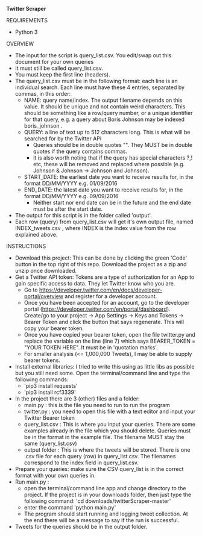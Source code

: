**Twitter Scraper** 

REQUIREMENTS
- Python 3

OVERVIEW
- The input for the script is query_list.csv. You edit/swap out this document for your own queries 
- It must still be called query_list.csv.
- You must keep the first line (headers).
- The query_list.csv must be in the following format: each line is an individual search. Each line must have these 4 entries, separated by commas, in this order:
    - NAME: query name/index. The output filename depends on this value. It should be unique and not contain weird characters. This should be something like a row/query number, or a unique identifier for that query, e.g. a query about Boris Johnson may be indexed boris_johnson .
    - QUERY: a line of text up to 512 characters long. This is what will be searched for by the Twitter API
        - Queries should be in double quotes "". They MUST be in double quotes if the query contains commas.
        - It is also worth noting that if the query has special characters ?,! etc, these will be removed and replaced where possible (e.g. Johnson & Johnson -> Johnson and Johnson). 
    - START_DATE: the earliest date you want to receive results for, in the format DD/MM/YYYY e.g. 01/09/2016
    - END_DATE: the latest date you want to receive results for, in the format DD/MM/YYYY e.g. 09/09/2016
        - Neither start nor end date can be in the future and the end date must be after the start date.
- The output for this script is in the folder called 'output'. 
- Each row (query) from query_list.csv will get it's own output file, named INDEX_tweets.csv , where INDEX is the index value from the row explained above.


INSTRUCTIONS
- Download this project: This can be done by clicking the green 'Code' button in the top right of this repo. Download the project as a zip and unzip once downloaded.
- Get a Twitter API token: Tokens are a type of authorization for an App to gain specific access to data. They let Twitter know who you are.
  - Go to https://developer.twitter.com/en/docs/developer-portal/overview and register for a developer account.
  - Once you have been accepted for an account, go to the developer portal (https://developer.twitter.com/en/portal/dashboard). Create/go to your project -> App Settings -> Keys and Tokens -> Bearer Token and click the button that says regenerate. This will copy your bearer token.
  - Once you have copied your bearer token, open the file twitter.py and replace the variable on the line (line 7) which says BEARER_TOKEN = "YOUR TOKEN HERE". It must be in 'quotation marks'.
  - For smaller analysis (<= 1,000,000 Tweets), I may be able to supply bearer tokens.
- Install external libraries: I tried to write this using as little libs as possible but you still need some. Open the terminal/command line and type the following commands:
    - 'pip3 install requests'
    - 'pip3 install rcf3339'
- In the project there are 3 (other) files and a folder:
    - main.py : this is the file you need to run to run the program
    - twitter.py : you need to open this file with a text editor and input your Twitter Bearer token 
    - query_list.csv : This is where you input your queries. There are some examples already in the file which you should delete. Queries must be in the format in the example file. The filename MUST stay the same (query_list.csv)
    - output folder : This is where the tweets will be stored. There is one .csv file for each query (row) in query_list.csv. The filenames correspond to the index field in query_list.csv.
- Prepare your queries: make sure the CSV query_list is in the correct format with your own queries in.
- Run main.py :
  - open the terminal/command line app and change directory to the project. If the project is in your downloads folder, then just type the following command: 'cd downloads/twitterScraper-master'
  - enter the command 'python main.py'
  - The program should start running and logging tweet collection. At the end there will be a message to say if the run is successful.
- Tweets for the queries should be in the output folder.
    
    